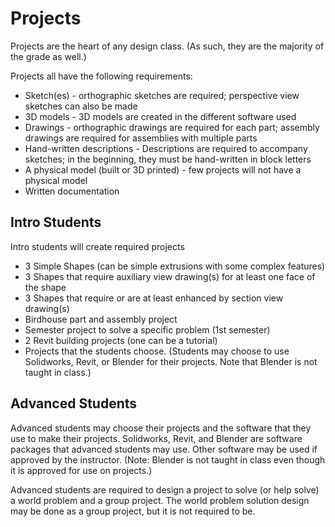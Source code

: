 # Projects

Projects are the heart of any design class.  (As such, they are the majority of the grade as well.)

Projects all have the following requirements:
- Sketch(es) - orthographic sketches are required; perspective view sketches can also be made
- 3D models - 3D models are created in the different software used
- Drawings - orthographic drawings are required for each part; assembly drawings are required for assemblies with multiple parts
- Hand-written descriptions - Descriptions are required to accompany sketches; in the beginning, they must be hand-written in block letters
- A physical model (built or 3D printed) - few projects will not have a physical model
- Written documentation

## Intro Students

Intro students will create required projects

- 3 Simple Shapes (can be simple extrusions with some complex features)
- 3 Shapes that require auxiliary view drawing(s) for at least one face of the shape
- 3 Shapes that require or are at least enhanced by section view drawing(s)
- Birdhouse part and assembly project
- Semester project to solve a specific problem (1st semester)
- 2 Revit building projects (one can be a tutorial)
- Projects that the students choose.  (Students may choose to use Solidworks, Revit, or Blender for their projects.  Note that Blender is not taught in class.)

## Advanced Students

Advanced students may choose their projects and the software that they use to make their projects.  Solidworks, Revit, and Blender are software packages that advanced students may use.  Other software may be used if approved by the instructor.  (Note: Blender is not taught in class even though it is approved for use on projects.)

Advanced students are required to design a project to solve (or help solve) a world problem and a group project.  The world problem solution design may be done as a group project, but it is not required to be.
